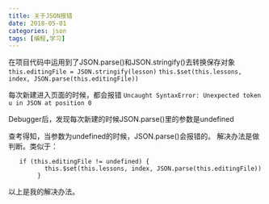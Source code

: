 ```yaml
---
title: 关于JSON报错
date: 2018-05-01
categories: json
tags: [编程,学习]
---
```


在项目代码中运用到了JSON.parse()和JSON.stringify()去转换保存对象
`this.editingFile = JSON.stringify(lesson)`
`this.$set(this.lessons, index, JSON.parse(this.editingFile))`


每次新建进入页面的时候，都会报错
`Uncaught SyntaxError: Unexpected token u in JSON at position 0`

Debugger后，发现每次新建的时候JSON.parse()里的参数是undefined

查考得知，当参数为undefined的时候，JSON.parse()会报错的。
解决办法是做判断。类似于：
```
   if (this.editingFile != undefined) {
          this.$set(this.lessons, index, JSON.parse(this.editingFile))
        }
```
以上是我的解决办法。

